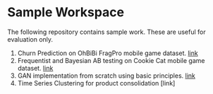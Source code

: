 # Sample Workspace

The following repository contains sample work. These are useful for evaluation only.

1. Churn Prediction on OhBiBi FragPro mobile game dataset. [link](OBB_Retention_Solution.ipynb)
2. Frequentist and Bayesian AB testing on Cookie Cat mobile game dataset. [link](Cookie_Cats.ipynb)
3. GAN implementation from scratch using basic principles. [link](GAN_training_in_action.ipynb)
4. Time Series Clustering for product consolidation [link]
